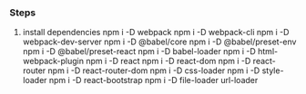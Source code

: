 ### Steps
1) install dependencies
npm i -D webpack
npm i -D webpack-cli 
npm i -D webpack-dev-server
npm i -D @babel/core 
npm i -D @babel/preset-env 
npm i -D @babel/preset-react 
npm i -D babel-loader
npm i -D html-webpack-plugin
npm i -D react 
npm i -D react-dom
npm i -D react-router 
npm i -D react-router-dom
npm i -D css-loader 
npm i -D style-loader
npm i -D react-bootstrap
npm i -D file-loader url-loader